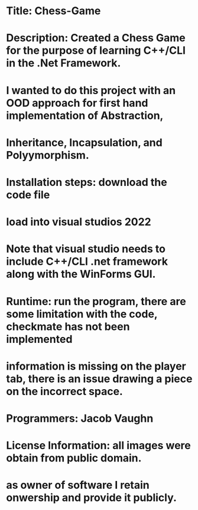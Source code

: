 # Title: Chess-Game
# Description: Created a Chess Game for the purpose of learning C++/CLI in the .Net Framework.
# I wanted to do this project with an OOD approach for first hand implementation of Abstraction, 
# Inheritance, Incapsulation, and Polyymorphism.
# Installation steps: download the code file
# load into visual studios 2022
# Note that visual studio needs to include C++/CLI .net framework along with the WinForms GUI.
# Runtime: run the program, there are some limitation with the code, checkmate has not been implemented
# information is missing on the player tab, there is an issue drawing a piece on the incorrect space.
# Programmers: Jacob Vaughn
# License Information: all images were obtain from public domain.
# as owner of software I retain onwership and provide it publicly.
